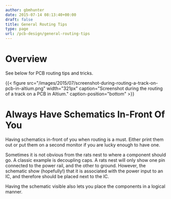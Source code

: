 ```yaml
---
author: gbmhunter
date: 2015-07-14 08:13:40+00:00
draft: false
title: General Routing Tips
type: page
url: /pcb-design/general-routing-tips
---
```


# Overview

See below for PCB routing tips and tricks.

{{< figure src="/images/2015/07/screenshot-during-routing-a-track-on-pcb-in-altium.png" width="321px" caption="Screenshot during the routing of a track on a PCB in Altium." caption-position="bottom" >}}

# Always Have Schematics In-Front Of You

Having schematics in-front of you when routing is a must. Either print them out or put them on a second monitor if you are lucky enough to have one.

Sometimes it is not obvious from the rats nest to where a component should go. A classic example is decoupling caps. A rats nest will only show one pin connected to the power rail, and the other to ground. However, the schematic show (hopefully!) that it is associated with the power input to an IC, and therefore should be placed next to the IC. 

Having the schematic visible also lets you place the components in a logical manner.
